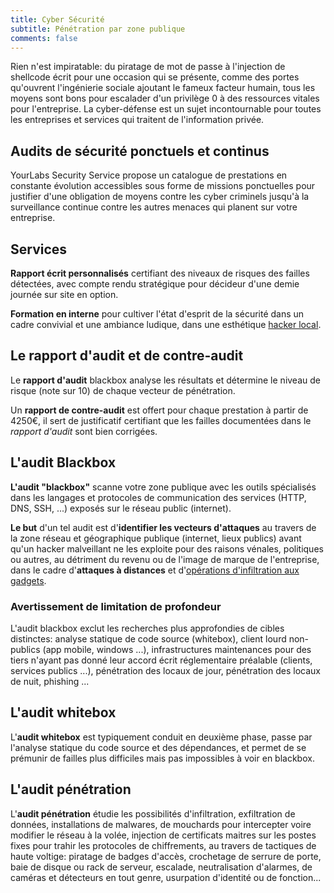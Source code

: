 ```yaml
---
title: Cyber Sécurité
subtitle: Pénétration par zone publique
comments: false
---
```


Rien n'est impiratable: du piratage de mot de passe à l'injection de shellcode
écrit pour une occasion qui se présente, comme des portes qu'ouvrent
l'ingénierie sociale ajoutant le fameux facteur humain, tous les moyens sont
bons pour escalader d'un privilège 0 à des ressources vitales pour
l'entreprise. La cyber-défense est un sujet incontournable pour toutes les
entreprises et services qui traitent de l'information privée.

## Audits de sécurité ponctuels et continus

YourLabs Security Service propose un catalogue de prestations en
constante évolution accessibles sous forme de missions ponctuelles pour
justifier d'une obligation de moyens contre les cyber criminels jusqu'à la
surveillance continue contre les autres menaces qui planent sur votre
entreprise.

## Services

**Rapport écrit personnalisés** certifiant des niveaux de risques des failles
détectées, avec compte rendu stratégique pour décideur d'une demie journée sur
site en option.

**Formation en interne** pour cultiver l'état d'esprit de la sécurité dans un
cadre convivial et une ambiance ludique, dans une esthétique [hacker
local](https://www.meetup.com/Angouleme-Hack-Dev-Barcamp-1337/).

## Le rapport d'audit et de contre-audit

Le **rapport d'audit** blackbox analyse les résultats et détermine le niveau de
risque (note sur 10) de chaque vecteur de pénétration.

Un **rapport de contre-audit** est offert pour chaque prestation à partir de
4250€, il sert de justificatif certifiant que les failles documentées dans le
*rapport d'audit* sont bien corrigées.

## L'audit Blackbox

**L'audit "blackbox"** scanne votre zone publique avec les outils spécialisés dans
les langages et protocoles de communication des services (HTTP, DNS, SSH, ...)
exposés sur le réseau public (internet).

**Le but** d'un tel audit est d'**identifier les vecteurs d'attaques** au
travers de la zone réseau et géographique publique (internet, lieux publics)
avant qu'un hacker malveillant ne les exploite pour des raisons vénales,
politiques ou autres, au détriment du revenu ou de l'image de marque de
l'entreprise, dans le cadre d'**attaques à distances** et d'[opérations
d'infiltration aux gadgets](https://gitpitch.com/yourlabs/security).

### Avertissement de limitation de profondeur

L'audit blackbox exclut les recherches plus approfondies de cibles distinctes:
analyse statique de code source (whitebox), client lourd non-publics (app
mobile, windows ...), infrastructures maintenances pour des tiers n'ayant pas
donné leur accord écrit réglementaire préalable (clients, services publics
...), pénétration des locaux de jour, pénétration des locaux de nuit, phishing
...

## L'audit whitebox

L'**audit whitebox** est typiquement conduit en deuxième phase, passe par
l'analyse statique du code source et des dépendances, et permet de se prémunir
de failles plus difficiles mais pas impossibles à voir en blackbox.

## L'audit pénétration

L'**audit pénétration** étudie les possibilités d'infiltration, exfiltration de
données, installations de malwares, de mouchards pour intercepter voire
modifier le réseau à la volée, injection de certificats maitres sur les postes
fixes pour trahir les protocoles de chiffrements, au travers de tactiques de
haute voltige: piratage de badges d'accès, crochetage de serrure de porte, baie
de disque ou rack de serveur, escalade, neutralisation d'alarmes, de caméras et
détecteurs en tout genre, usurpation d'identité ou de fonction...
